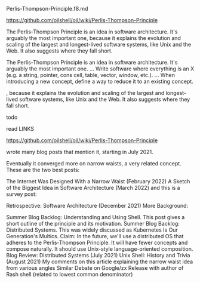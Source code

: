 Perlis-Thompson-Principle.f8.md


https://github.com/oilshell/oil/wiki/Perlis-Thompson-Principle

The Perlis-Thompson Principle is an idea in software architecture. It's arguably the most important one, because it explains the evolution and scaling of the largest and longest-lived software systems, like Unix and the Web. It also suggests where they fall short.


The Perlis-Thompson Principle is an idea in software architecture. It's arguably the most important one. ... Write software where everything is an X (e.g. a string, pointer, cons cell, table, vector, window, etc.). ... When introducing a new concept, define a way to reduce it to an existing concept.




, because it explains the evolution and scaling of the largest and longest-lived software systems, like Unix and the Web. It also suggests where they fall short.


todo 

read   LINKS

https://github.com/oilshell/oil/wiki/Perlis-Thompson-Principle

 wrote many blog posts that mention it, starting in July 2021.



Eventually it converged more on narrow waists, a very related concept. These are the two best posts:

The Internet Was Designed With a Narrow Waist (February 2022)
A Sketch of the Biggest Idea in Software Architecture (March 2022)
and this is a survey post:

Retrospective: Software Architecture (December 2021)
More Background:

Summer Blog Backlog: Understanding and Using Shell. This post gives a short outline of the principle and its motivation.
Summer Blog Backlog: Distributed Systems. This was widely discussed as Kubernetes Is Our Generation's Multics. Claim: In the future, we'll use a distributed OS that adheres to the Perlis-Thompson Principle. It will have fewer concepts and compose naturally. It should use Unix-style language-oriented composition.
Blog Review: Distributed Systems (July 2021)
Unix Shell: History and Trivia (August 2021)
My comments on this article explaining the narrow waist idea from various angles
Similar Debate on Google/zx Release with author of Rash shell (related to lowest common denominator)


